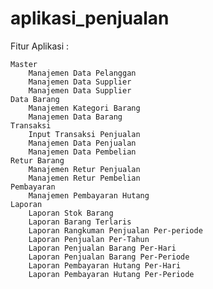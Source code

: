 # aplikasi_penjualan

Fitur Aplikasi :

    Master
        Manajemen Data Pelanggan
        Manajemen Data Supplier
        Manajemen Data Supplier
    Data Barang
        Manajemen Kategori Barang
        Manajemen Data Barang
    Transaksi
        Input Transaksi Penjualan
        Manajemen Data Penjualan
        Manajemen Data Pembelian
    Retur Barang
        Manajemen Retur Penjualan
        Manajemen Retur Pembelian
    Pembayaran
        Manajemen Pembayaran Hutang
    Laporan
        Laporan Stok Barang
        Laporan Barang Terlaris
        Laporan Rangkuman Penjualan Per-periode
        Laporan Penjualan Per-Tahun
        Laporan Penjualan Barang Per-Hari
        Laporan Penjualan Barang Per-Periode
        Laporan Pembayaran Hutang Per-Hari
        Laporan Pembayaran Hutang Per-Periode
